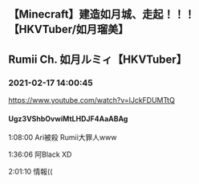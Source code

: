 ## 【Minecraft】建造如月城、走起！！！【HKVTuber/如月瑠美】
## Rumii Ch. 如月ルミィ【HKVTuber】
### 2021-02-17 14:00:45
https://www.youtube.com/watch?v=lJckFDUMTtQ
#### Ugz3VShbOvwiMtLHDJF4AaABAg
1:08:00 Ari被殺 Rumii大罪人www

1:36:06 阿Black XD

2:01:10 情報((

